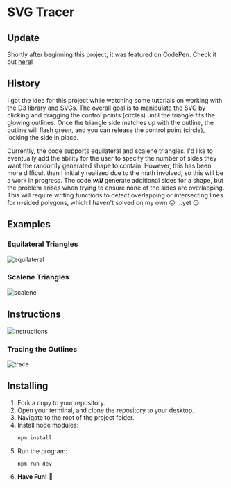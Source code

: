 # SVG Tracer

## Update

Shortly after beginning this project, it was featured on CodePen. Check it out [here](https://codepen.io/memesAreLyfe/pen/PoVLbGX)!

## History

I got the idea for this project while watching some tutorials on working with the D3 library and SVGs. The overall goal is to manipulate the SVG by clicking and dragging the control points (circles) until the triangle fits the glowing outlines. Once the triangle side matches up with the outline, the outline will flash green, and you can release the control point (circle), locking the side in place.

Currently, the code supports equilateral and scalene triangles. I'd like to eventually add the ability for the user to specify the number of sides they want the randomly generated shape to contain. However, this has been more difficult than I initially realized due to the math involved, so this will be a work in progress. The code ***will*** generate additional sides for a shape, but the problem arises when trying to ensure none of the sides are overlapping. This will require writing functions to detect overlapping or intersecting lines for n-sided polygons, which I haven't solved on my own 😖 ...yet 😏.

## Examples

### Equilateral Triangles

![equilateral](https://github.com/user-attachments/assets/8d1f99fd-cd10-4a93-81e1-05f70b54df68)


### Scalene Triangles

![scalene](https://github.com/user-attachments/assets/b89c5689-759b-40b8-ac3d-1d726a40085a)


## Instructions

![instructions](https://github.com/user-attachments/assets/10f9f36d-7752-4791-b86c-ee07fcee7354)


### Tracing the Outlines

![trace](https://github.com/user-attachments/assets/f5d145cf-7903-4362-9f5e-48fa36efd0b6)


## Installing

1. Fork a copy to your repository.
2. Open your terminal, and clone the repository to your desktop.
3. Navigate to the root of the project folder.
4. Install node modules:
    ```sh
    npm install
    ```
5. Run the program:
    ```sh
    npm run dev
    ```
6. **Have Fun!** 🥳
